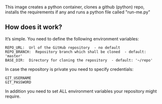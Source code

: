 This image creates a python container, clones a github (python) repo, installs the requirements if any and runs a python file called "run-me.py"


## How does it work?
It’s simple. You need to define the following environment variables:

```
REPO_URL:  Url of the GitHub repository  - no default
REPO_BRANCH:  Repository branch which shall be cloned  - default: 'master'
BASE_DIR:  Directory for cloning the repository  - default: '~/repo'
```
In case the repository is private you need to specify credentials:
```
GIT_USERNAME
GIT_PASSWORD
```

In addition you need to set ALL environment variables your repository might require.
